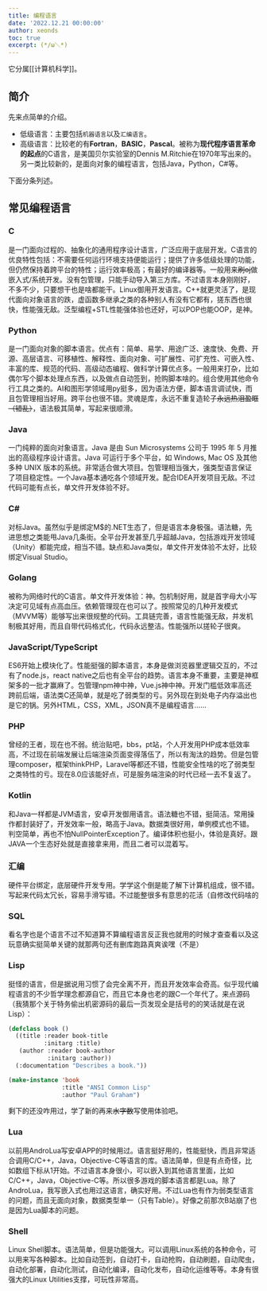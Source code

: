 ```yaml
---
title: 编程语言
date: '2022.12.21 00:00:00'
author: xeonds
toc: true
excerpt: (*/ω＼*)
---
```


它分属[[计算机科学]]。

## 简介

先来点简单的介绍。

* 低级语言：主要包括`机器语言`以及`汇编语言`。
* 高级语言：比较老的有**Fortran**，**BASIC**，**Pascal**。被称为**现代程序语言革命的起点**的C语言，是美国贝尔实验室的Dennis M.Ritchie在1970年写出来的。另一类比较新的，是面向对象的编程语言，包括Java，Python，C#等。

下面分条列述。

## 常见编程语言

### C

 是一门面向过程的、抽象化的通用程序设计语言，广泛应用于底层开发。C语言的优良特性包括：不需要任何运行环境支持便能运行；提供了许多低级处理的功能，但仍然保持着跨平台的特性；运行效率极高；有最好的编译器等。一般用来~~刷oj~~做嵌入式/系统开发。没有包管理，只能手动导入第三方库。不过语言本身刚刚好，不多不少，只要想干也是啥都能干。Linux御用开发语言。C++就更灵活了，是现代面向对象语言的跌，虚函数多继承之类的各种别人有没有它都有，搓东西也很快，性能强无敌。泛型编程+STL性能强体验也还好，可以POP也能OOP，是神。

### Python

 是一门面向对象的脚本语言。优点有：简单、易学、用途广泛、速度快、免费、开源、高层语言、可移植性、解释性、面向对象、可扩展性、可扩充性、可嵌入性、丰富的库、规范的代码、高级动态编程、做科学计算优点多。一般用来打杂，比如偶尔写个脚本处理点东西，以及做点自动签到，抢购脚本啥的。组合使用其他命令行工具之类的。AI和图形学领域用py挺多，因为语法方便，脚本语言调试快，而且包管理相当好用。跨平台也很不错。灵魂是库，永远不重复造轮子~~永远热泪盈眶（错乱）~~，语法极其简单，写起来很顺滑。

### Java

一门纯粹的面向对象语言。Java 是由 Sun Microsystems 公司于 1995 年 5 月推出的高级程序设计语言。Java 可运行于多个平台，如 Windows, Mac OS 及其他多种 UNIX 版本的系统。非常适合做大项目。包管理相当强大，强类型语言保证了项目稳定性。一个Java基本通吃各个领域开发。配合IDEA开发项目无敌。不过代码可能有点长，单文件开发体验不好。

### C\#

对标Java。虽然似乎是绑定M$的.NET生态了，但是语言本身极强。语法糖，先进思想之类能甩Java几条街。全平台开发甚至几乎超越Java，包括游戏开发领域（Unity）都能完成，相当不错。缺点和Java类似，单文件开发体验不太好，比较绑定Visual Studio。

### Golang

被称为网络时代的C语言。单文件开发体验：神。包机制好用，就是首字母大小写决定可见域有点高血压。依赖管理现在也可以了。按照常见的几种开发模式（MVVM等）能够写出来很规整的代码。工具链完善，语言性能强无敌，并发机制极其好用，而且自带代码格式化，代码永远整洁。性能强所以搓轮子很爽。

### JavaScript/TypeScript

ES6开始上模块化了。性能挺强的脚本语言，本身是做浏览器里逻辑交互的，不过有了node.js，react native之后也有全平台的趋势。语言本身不重要，主要是神框架多的一批才赢麻了。包管理npm神中神，Vue.js神中神。开发门槛低效率高还跨前后端，语法类C还简单，就是吃了弱类型的亏。另外现在到处电子内存溢出也是它的锅。另外HTML，CSS，XML，JSON真不是编程语言……

### PHP

曾经的王者，现在也不弱。统治贴吧，bbs，pt站，个人开发用PHP成本低效率高，不过现在前端发展让后端渲染页面变得落伍了，所以有淘汰的趋势。但是包管理composer，框架thinkPHP，Laravel等都还不错，性能安全性啥的吃了弱类型之类特性的亏。现在8.0应该能好点，可是服务端渲染的时代已经一去不复返了。

### Kotlin

和Java一样都是JVM语言，安卓开发御用语言。语法糖也不错，挺简洁。常用操作都封装好了，开发效率一般，略高于Java。数据类很好用，单例模式也不错。判空简单，再也不怕NullPointerException了。编译体积也挺小，体验是真好。跟JAVA一个生态好处就是直接拿来用，而且二者可以混着写。

### 汇编

硬件平台绑定，底层硬件开发专用。学学这个倒是能了解下计算机组成，很不错。写起来代码太冗长，容易手滑写错。不过能整很多有意思的花活（自修改代码啥的

### SQL

看名字也是个语言不过不知道算不算编程语言反正我也就用的时候才查查看以及这玩意确实挺简单关键的就那两句还有删库跑路真爽诶嘿（不是）

### Lisp

挺怪的语言，但是据说用习惯了会完全离不开，而且开发效率会奇高。似乎现代编程语言的不少哲学理念都源自它，而且它本身也老的跟C一个年代了。来点源码（我猜那个关于特务偷出机密源码的最后一页发现全是括号的的笑话就是在说Lisp）：

```lisp
(defclass book ()
  ((title :reader book-title
          :initarg :title)
   (author :reader book-author
           :initarg :author))
  (:documentation "Describes a book."))

(make-instance 'book
               :title "ANSI Common Lisp"
               :author "Paul Graham")
```

剩下的还没咋用过，学了新的再来~~水字数~~写使用体验吧。

### Lua

以前用AndroLua写安卓APP的时候用过。语言挺好用的，性能挺快，而且非常适合调用C/C++，Java，Objective-C等语言的库。语法简单，但是有点奇怪，比如数组下标从1开始。不过语言本身很小，可以嵌入到其他语言里面，比如C/C++，Java，Objective-C等。所以很多游戏的脚本语言都是Lua。除了AndroLua，我写嵌入式也用过这语言，确实好用。不过Lua也有作为弱类型语言的问题，而且无面向对象，数据类型单一（只有Table）。好像之前那次B站崩了也是因为Lua脚本的问题。

### Shell

Linux Shell脚本。语法简单，但是功能强大。可以调用Linux系统的各种命令，可以用来写各种脚本。比如自动签到，自动打卡，自动抢购，自动刷题，自动爬虫，自动化部署，自动化测试，自动化编译，自动化发布，自动化运维等等。本身有很强大的Linux Utilities支撑，可玩性非常高。
